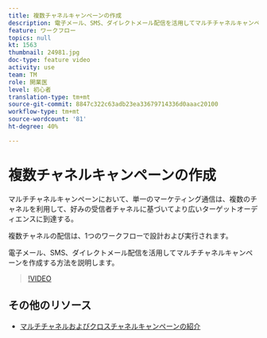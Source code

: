 ```yaml
---
title: 複数チャネルキャンペーンの作成
description: 電子メール、SMS、ダイレクトメール配信を活用してマルチチャネルキャンペーンを作成する方法を説明します。
feature: ワークフロー
topics: null
kt: 1563
thumbnail: 24981.jpg
doc-type: feature video
activity: use
team: TM
role: 開業医
level: 初心者
translation-type: tm+mt
source-git-commit: 8847c322c63adb23ea33679714336d0aaac20100
workflow-type: tm+mt
source-wordcount: '81'
ht-degree: 40%

---
```



# 複数チャネルキャンペーンの作成

マルチチャネルキャンペーンにおいて、単一のマーケティング通信は、複数のチャネルを利用して、好みの受信者チャネルに基づいてより広いターゲットオーディエンスに到達する。

複数チャネルの配信は、1つのワークフローで設計および実行されます。

電子メール、SMS、ダイレクトメール配信を活用してマルチチャネルキャンペーンを作成する方法を説明します。

>[!VIDEO](https://video.tv.adobe.com/v/24981?quality=12)

## その他のリソース

* [マルチチャネルおよびクロスチャネルキャンペーンの紹介](/help/orchestrating-campaigns/introduction-to-cross-and-multi-channel-campaigns.md)

